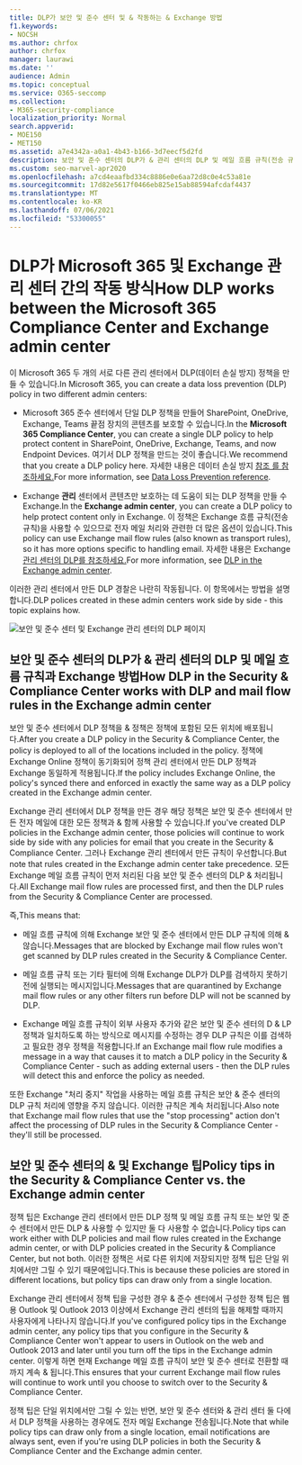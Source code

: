 ```yaml
---
title: DLP가 보안 및 준수 센터 및 & 작동하는 & Exchange 방법
f1.keywords:
- NOCSH
ms.author: chrfox
author: chrfox
manager: laurawi
ms.date: ''
audience: Admin
ms.topic: conceptual
ms.service: O365-seccomp
ms.collection:
- M365-security-compliance
localization_priority: Normal
search.appverid:
- MOE150
- MET150
ms.assetid: a7e4342a-a0a1-4b43-b166-3d7eecf5d2fd
description: 보안 및 준수 센터의 DLP가 & 관리 센터의 DLP 및 메일 흐름 규칙(전송 규칙)에서 작동하는 Exchange 알아보습니다.
ms.custom: seo-marvel-apr2020
ms.openlocfilehash: a7cd4eaafbd334c8886e0e6aa72d8c0e4c53a81e
ms.sourcegitcommit: 17d82e5617f0466eb825e15ab88594afcdaf4437
ms.translationtype: MT
ms.contentlocale: ko-KR
ms.lasthandoff: 07/06/2021
ms.locfileid: "53300055"
---
```

# <a name="how-dlp-works-between-the-microsoft-365-compliance-center-and-exchange-admin-center"></a><span data-ttu-id="6565b-103">DLP가 Microsoft 365 및 Exchange 관리 센터 간의 작동 방식</span><span class="sxs-lookup"><span data-stu-id="6565b-103">How DLP works between the Microsoft 365 Compliance Center and Exchange admin center</span></span>

<span data-ttu-id="6565b-104">이 Microsoft 365 두 개의 서로 다른 관리 센터에서 DLP(데이터 손실 방지) 정책을 만들 수 있습니다.</span><span class="sxs-lookup"><span data-stu-id="6565b-104">In Microsoft 365, you can create a data loss prevention (DLP) policy in two different admin centers:</span></span>
  
- <span data-ttu-id="6565b-105">Microsoft 365 준수 센터에서 단일 DLP 정책을 만들어 SharePoint, OneDrive, Exchange, Teams 끝점 장치의 콘텐츠를 보호할 수 있습니다.</span><span class="sxs-lookup"><span data-stu-id="6565b-105">In the **Microsoft 365 Compliance Center**, you can create a single DLP policy to help protect content in SharePoint, OneDrive, Exchange, Teams, and now Endpoint Devices.</span></span> <span data-ttu-id="6565b-106">여기서 DLP 정책을 만드는 것이 좋습니다.</span><span class="sxs-lookup"><span data-stu-id="6565b-106">We recommend that you create a DLP policy here.</span></span> <span data-ttu-id="6565b-107">자세한 내용은 데이터 손실 방지 [참조 를 참조하세요.](data-loss-prevention-policies.md)</span><span class="sxs-lookup"><span data-stu-id="6565b-107">For more information, see [Data Loss Prevention reference](data-loss-prevention-policies.md).</span></span>
    
- <span data-ttu-id="6565b-108">Exchange **관리** 센터에서 콘텐츠만 보호하는 데 도움이 되는 DLP 정책을 만들 수 Exchange.</span><span class="sxs-lookup"><span data-stu-id="6565b-108">In the **Exchange admin center**, you can create a DLP policy to help protect content only in Exchange.</span></span> <span data-ttu-id="6565b-109">이 정책은 Exchange 흐름 규칙(전송 규칙)을 사용할 수 있으므로 전자 메일 처리와 관련한 더 많은 옵션이 있습니다.</span><span class="sxs-lookup"><span data-stu-id="6565b-109">This policy can use Exchange mail flow rules (also known as transport rules), so it has more options specific to handling email.</span></span> <span data-ttu-id="6565b-110">자세한 내용은 Exchange [관리 센터의 DLP를 참조하세요.](/exchange/security-and-compliance/data-loss-prevention/data-loss-prevention)</span><span class="sxs-lookup"><span data-stu-id="6565b-110">For more information, see [DLP in the Exchange admin center](/exchange/security-and-compliance/data-loss-prevention/data-loss-prevention).</span></span>
    
<span data-ttu-id="6565b-111">이러한 관리 센터에서 만든 DLP 경찰은 나란히 작동됩니다. 이 항목에서는 방법을 설명합니다.</span><span class="sxs-lookup"><span data-stu-id="6565b-111">DLP polices created in these admin centers work side by side - this topic explains how.</span></span>
  
![보안 및 준수 센터 및 Exchange 관리 센터의 DLP 페이지](../media/d3eaa7e7-3b16-457b-bd9c-26707f7b584f.png)
  
## <a name="how-dlp-in-the-security--compliance-center-works-with-dlp-and-mail-flow-rules-in-the-exchange-admin-center"></a><span data-ttu-id="6565b-113">보안 및 준수 센터의 DLP가 & 관리 센터의 DLP 및 메일 흐름 규칙과 Exchange 방법</span><span class="sxs-lookup"><span data-stu-id="6565b-113">How DLP in the Security & Compliance Center works with DLP and mail flow rules in the Exchange admin center</span></span>

<span data-ttu-id="6565b-114">보안 및 준수 센터에서 DLP 정책을 & 정책은 정책에 포함된 모든 위치에 배포됩니다.</span><span class="sxs-lookup"><span data-stu-id="6565b-114">After you create a DLP policy in the Security & Compliance Center, the policy is deployed to all of the locations included in the policy.</span></span> <span data-ttu-id="6565b-115">정책에 Exchange Online 정책이 동기화되어 정책 관리 센터에서 만든 DLP 정책과 Exchange 동일하게 적용됩니다.</span><span class="sxs-lookup"><span data-stu-id="6565b-115">If the policy includes Exchange Online, the policy's synced there and enforced in exactly the same way as a DLP policy created in the Exchange admin center.</span></span> 
  
<span data-ttu-id="6565b-116">Exchange 관리 센터에서 DLP 정책을 만든 경우 해당 정책은 보안 및 준수 센터에서 만든 전자 메일에 대한 모든 정책과 & 함께 사용할 수 있습니다.</span><span class="sxs-lookup"><span data-stu-id="6565b-116">If you've created DLP policies in the Exchange admin center, those policies will continue to work side by side with any policies for email that you create in the Security & Compliance Center.</span></span> <span data-ttu-id="6565b-117">그러나 Exchange 관리 센터에서 만든 규칙이 우선합니다.</span><span class="sxs-lookup"><span data-stu-id="6565b-117">But note that rules created in the Exchange admin center take precedence.</span></span> <span data-ttu-id="6565b-118">모든 Exchange 메일 흐름 규칙이 먼저 처리된 다음 보안 및 준수 센터의 DLP & 처리됩니다.</span><span class="sxs-lookup"><span data-stu-id="6565b-118">All Exchange mail flow rules are processed first, and then the DLP rules from the Security & Compliance Center are processed.</span></span>
  
<span data-ttu-id="6565b-119">즉,</span><span class="sxs-lookup"><span data-stu-id="6565b-119">This means that:</span></span>
  
- <span data-ttu-id="6565b-120">메일 흐름 규칙에 의해 Exchange 보안 및 준수 센터에서 만든 DLP 규칙에 의해 & 않습니다.</span><span class="sxs-lookup"><span data-stu-id="6565b-120">Messages that are blocked by Exchange mail flow rules won't get scanned by DLP rules created in the Security & Compliance Center.</span></span>

- <span data-ttu-id="6565b-121">메일 흐름 규칙 또는 기타 필터에 의해 Exchange DLP가 DLP를 검색하지 못하기 전에 실행되는 메시지입니다.</span><span class="sxs-lookup"><span data-stu-id="6565b-121">Messages that are quarantined by Exchange mail flow rules or any other filters run before DLP will not be scanned by DLP.</span></span>
    
- <span data-ttu-id="6565b-122">Exchange 메일 흐름 규칙이 외부 사용자 추가와 같은 보안 및 준수 센터의 D & LP 정책과 일치하도록 하는 방식으로 메시지를 수정하는 경우 DLP 규칙은 이를 검색하고 필요한 경우 정책을 적용합니다.</span><span class="sxs-lookup"><span data-stu-id="6565b-122">If an Exchange mail flow rule modifies a message in a way that causes it to match a DLP policy in the Security & Compliance Center - such as adding external users - then the DLP rules will detect this and enforce the policy as needed.</span></span>
    
<span data-ttu-id="6565b-123">또한 Exchange "처리 중지" 작업을 사용하는 메일 흐름 규칙은 보안 & 준수 센터의 DLP 규칙 처리에 영향을 주지 않습니다. 이러한 규칙은 계속 처리됩니다.</span><span class="sxs-lookup"><span data-stu-id="6565b-123">Also note that Exchange mail flow rules that use the "stop processing" action don't affect the processing of DLP rules in the Security & Compliance Center - they'll still be processed.</span></span>
  
## <a name="policy-tips-in-the-security--compliance-center-vs-the-exchange-admin-center"></a><span data-ttu-id="6565b-124">보안 및 준수 센터의 & 및 Exchange 팁</span><span class="sxs-lookup"><span data-stu-id="6565b-124">Policy tips in the Security & Compliance Center vs. the Exchange admin center</span></span>

<span data-ttu-id="6565b-125">정책 팁은 Exchange 관리 센터에서 만든 DLP 정책 및 메일 흐름 규칙 또는 보안 및 준수 센터에서 만든 DLP & 사용할 수 있지만 둘 다 사용할 수 없습니다.</span><span class="sxs-lookup"><span data-stu-id="6565b-125">Policy tips can work either with DLP policies and mail flow rules created in the Exchange admin center, or with DLP policies created in the Security & Compliance Center, but not both.</span></span> <span data-ttu-id="6565b-126">이러한 정책은 서로 다른 위치에 저장되지만 정책 팁은 단일 위치에서만 그릴 수 있기 때문에입니다.</span><span class="sxs-lookup"><span data-stu-id="6565b-126">This is because these policies are stored in different locations, but policy tips can draw only from a single location.</span></span>
  
<span data-ttu-id="6565b-127">Exchange 관리 센터에서 정책 팁을 구성한 경우 & 준수 센터에서 구성한 정책 팁은 웹용 Outlook 및 Outlook 2013 이상에서 Exchange 관리 센터의 팁을 해제할 때까지 사용자에게 나타나지 않습니다.</span><span class="sxs-lookup"><span data-stu-id="6565b-127">If you've configured policy tips in the Exchange admin center, any policy tips that you configure in the Security & Compliance Center won't appear to users in Outlook on the web and Outlook 2013 and later until you turn off the tips in the Exchange admin center.</span></span> <span data-ttu-id="6565b-128">이렇게 하면 현재 Exchange 메일 흐름 규칙이 보안 및 준수 센터로 전환할 때까지 계속 & 됩니다.</span><span class="sxs-lookup"><span data-stu-id="6565b-128">This ensures that your current Exchange mail flow rules will continue to work until you choose to switch over to the Security & Compliance Center.</span></span>
  
<span data-ttu-id="6565b-129">정책 팁은 단일 위치에서만 그릴 수 있는 반면, 보안 및 준수 센터와 & 관리 센터 둘 다에서 DLP 정책을 사용하는 경우에도 전자 메일 Exchange 전송됩니다.</span><span class="sxs-lookup"><span data-stu-id="6565b-129">Note that while policy tips can draw only from a single location, email notifications are always sent, even if you're using DLP policies in both the Security & Compliance Center and the Exchange admin center.</span></span>
